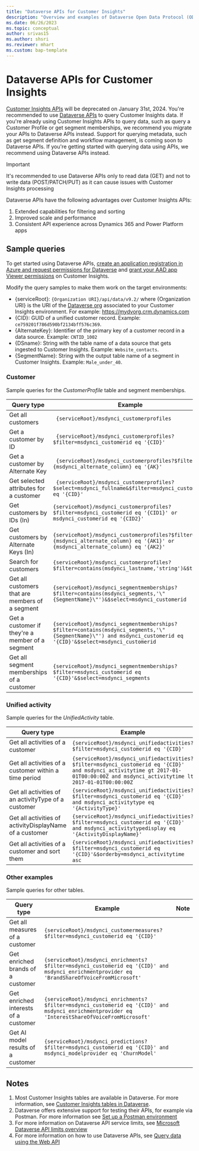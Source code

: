 ```yaml
---
title: "Dataverse APIs for Customer Insights"
description: "Overview and examples of Dataverse Open Data Protocol (OData) APIs to query Customer Insights data."
ms.date: 06/26/2023
ms.topic: conceptual
author: srivas15
ms.author: shsri
ms.reviewer: mhart
ms.custom: bap-template
---
```

# Dataverse APIs for Customer Insights

[Customer Insights APIs](apis.md) will be deprecated on January 31st, 2024. You're recommended to use [Dataverse APIs](https://learn.microsoft.com/en-us/power-apps/developer/data-platform/webapi/perform-operations-web-api) to query Customer Insights data. 
If you're already using Customer Insights APIs to query data, such as query a Customer Profile or get segment memberships, we recommend you migrate your APIs to Dataverse APIs instead. Support for querying metadata, such as get segment definition and workflow management, is coming soon to Dataverse APIs. 
If you're getting started with querying data using APIs, we recommend using Dataverse APIs instead. 

> [!IMPORTANT]
> It's recommended to use Dataverse APIs only to read data (GET) and not to write data (POST/PATCH/PUT) as it can cause issues with Customer Insights processing

Dataverse APIs have the following advantages over Customer Insights APIs:
1. Extended capabilities for filtering and sorting
2. Improved scale and performance
3. Consistent API experience across Dynamics 365 and Power Platform apps

## Sample queries

To get started using Dataverse APIs, [create an application registration in Azure and request permissions for Dataverse](https://learn.microsoft.com/en-us/power-apps/developer/data-platform/walkthrough-register-app-azure-active-directory) and [grant your AAD app Viewer permissions](permissions.md) on Customer Insights.

Modify the query samples to make them work on the target environments:
- {serviceRoot}: `{Organization URI}/api/data/v9.2/` where {Organization URI} is the URI of the [Dataverse org](customer-insights-dataverse.md) associated to your Customer Insights environment. For example: https://mydvorg.crm.dynamics.com
- {CID}: GUID of a unified customer record. Example: `ce759201f786d590bf2134bff576c369`.
- {AlternateKey}: Identifier of the primary key of a customer record in a data source. Example: `CNTID_1002`
- {DSname}: String with the table name of a data source that gets ingested to Customer Insights. Example: `Website_contacts`.
- {SegmentName}: String with the output table name of a segment in Customer Insights. Example: `Male_under_40`.
                                                                                                                                                                                                         
### Customer

Sample queries for the *CustomerProfile* table and segment memberships.

|Query type |Example  | Note  |
|---------|---------|---------|
|Get all customers | ` {serviceRoot}/msdynci_customerprofiles`  |          |  
|Get a customer by ID | ` {serviceRoot}/msdynci_customerprofiles?$filter=msdynci_customerid eq '{CID}'`  |          |                                                                                                             
|Get a customer by Alternate Key | ` {serviceRoot}/msdynci_customerprofiles?$filter={msdynci_alternate_column} eq '{AK}'`  |  Alternate keys persist in the unified customer table in the format msdynci_DSname_TableName_PrimaryKeyColumnName  |                                                                                                             
|Get selected attributes for a customer | ` {serviceRoot}/msdynci_customerprofiles?$select=msdynci_fullname&$filter=msdynci_customerid eq '{CID}'`  |    |                                                                                                             
|Get customers by IDs (In) | `{serviceRoot}/msdynci_customerprofiles?$filter=msdynci_customerid eq '{CID1}' or msdynci_customerid eq '{CID2}'`  |          |                                                                                                             
|Get customers by Alternate Keys (In) | `{serviceRoot}/msdynci_customerprofiles?$filter={msdynci_alternate_column} eq '{AK1}' or {msdynci_alternate_column} eq '{AK2}'`  |          |                                                                                                             
|Search for customers| `{serviceRoot}/msdynci_customerprofiles?$filter=contains(msdynci_lastname,'string')&$top=10`  |          |                                                                                                             
|Get all customers that are members of a segment| `{serviceRoot}/msdynci_segmentmemberships?$filter=contains(msdynci_segments,'\"{SegmentName}\"')&$select=msdynci_customerid`  |          |                                                                                                             
|Get a customer if they're a member of a segment| `{serviceRoot}/msdynci_segmentmemberships?$filter=contains(msdynci_segments,'\"{SegmentName}\"') and msdynci_customerid eq '{CID}'&$select=msdynci_customerid `  |   |                                                                                                             
|Get all segment memberships of a customer| `{serviceRoot}/msdynci_segmentmemberships?$filter=msdynci_customerid eq '{CID}'&$select=msdynci_segments`  |      |                                                                                                             

### Unified activity

Sample queries for the *UnifiedActivity* table.

|Query type |Example  | Note  |
|---------|---------|---------|
|Get all activities of a customer| `{serviceRoot}/msdynci_unifiedactivities?$filter=msdynci_customerid eq '{CID}'`  |      |                                                                                                             
|Get all activities of a customer within a time period| `{serviceRoot}/msdynci_unifiedactivities?$filter=msdynci_customerid eq '{CID}' and msdynci_activitytime gt 2017-01-01T00:00:00Z and msdynci_activitytime lt 2017-01-01T00:00:00Z`  |      |                                                                                                             
|Get all activities of an activityType of a customer | `{serviceRoot}/msdynci_unifiedactivities?$filter=msdynci_customerid eq '{CID}' and msdynci_activitytype eq '{ActivityType}'`  |      |                                                                                                             
|Get all activities of activityDisplayName of a customer | `{serviceRoot}/msdynci_unifiedactivities?$filter=msdynci_customerid eq '{CID}' and msdynci_activitytypedisplay eq '{ActivityDisplayName}'`  |      |                                                                                                             
|Get all activities of a customer and sort them| `{serviceRoot}/msdynci_unifiedactivities?$filter=msdynci_customerid eq '{CID}'&$orderby=msdynci_activitytime asc`  |      |                                                                                                             
   

### Other examples

Sample queries for other tables.

|Query type |Example  | Note  |
|---------|---------|---------|
|Get all measures of a customer| `{serviceRoot}/msdynci_customermeasures?$filter=msdynci_customerid eq '{CID}'`  |      |                                                                                                             
|Get enriched brands of a customer| `{serviceRoot}/msdynci_enrichments?$filter=msdynci_customerid eq '{CID}' and msdynci_enrichmentprovider eq 'BrandShareOfVoiceFromMicrosoft'`  |      |  
|Get enriched interests of a customer| `{serviceRoot}/msdynci_enrichments?$filter=msdynci_customerid eq '{CID}' and msdynci_enrichmentprovider eq 'InterestShareOfVoiceFromMicrosoft'`  |      |                                                                                                             
|Get AI model results of a customer| `{serviceRoot}/msdynci_predictions?$filter=msdynci_customerid eq '{CID}' and msdynci_modelprovider eq 'ChurnModel'`  |      |                                                                                                             

## Notes
1. Most Customer Insights tables are available in Dataverse. For more information, see [Customer Insights tables in Dataverse](tables.md#customer-insights-tables-in-dataverse).
2. Dataverse offers extensive support for testing their APIs, for example via Postman. For more information see [Set up a Postman environment](https://learn.microsoft.com/en-us/power-apps/developer/data-platform/webapi/setup-postman-environment)
3. For more information on Dataverse API service limits, see [Microsoft Dataverse API limits overview](https://learn.microsoft.com/en-us/power-apps/maker/data-platform/api-limits-overview)
4. For more information on how to use Dataverse APIs, see [Query data using the Web API](https://learn.microsoft.com/en-us/power-apps/developer/data-platform/webapi/query-data-web-api#filter-results)
                                                                                         
